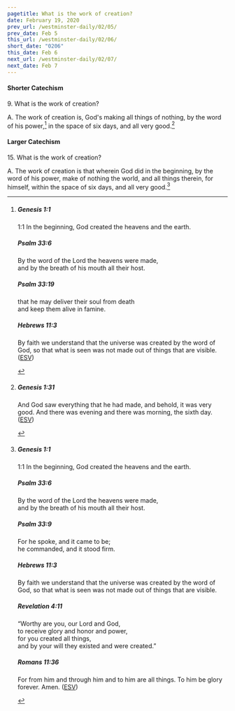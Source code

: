 ```yaml
---
pagetitle: What is the work of creation?
date: February 19, 2020
prev_url: /westminster-daily/02/05/
prev_date: Feb 5
this_url: /westminster-daily/02/06/
short_date: "0206"
this_date: Feb 6
next_url: /westminster-daily/02/07/
next_date: Feb 7
---
```


#### Shorter Catechism

9\. What is the work of creation?

A. The work of creation is, God's making all things of nothing, by the word of his power,[^fnref:wsc1] in the space of six days, and all very good.[^fnref:wsc2]


[^fnref:wsc1]: <div class="esv"><h5>Genesis 1:1</h5> <div class="esv-text"> <p class="chapter-first" id="p01001001.06-1"><span class="chapter-num" id="v01001001-1">1:1&nbsp;</span>In the beginning, God created the heavens and the earth.</p> </div><h5>Psalm 33:6</h5> <div class="esv-text"><div class="block-indent"> <p class="line-group" id="p19033006.01-2">By the word of the <span class="small-caps">Lord</span> the heavens were made,<br /> <span class="indent"></span>and by the breath of his mouth all their host.</p> </div> </div><h5>Psalm 33:19</h5> <div class="esv-text"><div class="block-indent"> <p class="line-group" id="p19033019.01-3">that he may deliver their soul from death<br /> <span class="indent"></span>and keep them alive in famine.</p> </div> </div><h5>Hebrews 11:3</h5> <div class="esv-text"><p id="p58011003.01-4">By faith we understand that the universe was created by the word of God, so that what is seen was not made out of things that are visible.  (<a href="http://www.esv.org" class="copyright">ESV</a>)</p> </div> </div>

[^fnref:wsc2]: <div class="esv"><h5>Genesis 1:31</h5> <div class="esv-text"><p id="p01001031.01-1">And God saw everything that he had made, and behold, it was very good. And there was evening and there was morning, the sixth day.  (<a href="http://www.esv.org" class="copyright">ESV</a>)</p> </div> </div>


#### Larger Catechism

15\. What is the work of creation?

A. The work of creation is that wherein God did in the beginning, by the word of his power, make of nothing the world, and all things therein, for himself, within the space of six days, and all very good.[^fnref:wlc1]


[^fnref:wlc1]: <div class="esv"><h5>Genesis 1:1</h5> <div class="esv-text"> <p class="chapter-first" id="p01001001.06-1"><span class="chapter-num" id="v01001001-1">1:1&nbsp;</span>In the beginning, God created the heavens and the earth.</p> </div><h5>Psalm 33:6</h5> <div class="esv-text"><div class="block-indent"> <p class="line-group" id="p19033006.01-2">By the word of the <span class="small-caps">Lord</span> the heavens were made,<br /> <span class="indent"></span>and by the breath of his mouth all their host.</p> </div> </div><h5>Psalm 33:9</h5> <div class="esv-text"><div class="block-indent"> <p class="line-group" id="p19033009.01-3">For he spoke, and it came to be;<br /> <span class="indent"></span>he commanded, and it stood firm.</p> </div> </div><h5>Hebrews 11:3</h5> <div class="esv-text"><p id="p58011003.01-4">By faith we understand that the universe was created by the word of God, so that what is seen was not made out of things that are visible.</p> </div><h5>Revelation 4:11</h5> <div class="esv-text"><div class="block-indent"> <p class="line-group" id="p66004011.01-5">&#8220;Worthy are you, our Lord and God,<br /> <span class="indent"></span>to receive glory and honor and power,<br /> for you created all things,<br /> <span class="indent"></span>and by your will they existed and were created.&#8221;</p> </div> </div><h5>Romans 11:36</h5> <div class="esv-text"><p class="same-paragraph" id="p45011036.01-6">For from him and through him and to him are all things. To him be glory forever. Amen.  (<a href="http://www.esv.org" class="copyright">ESV</a>)</p> </div> </div>

